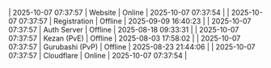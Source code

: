 | 2025-10-07 07:37:57 | Website | Online | 2025-10-07 07:37:54 |
| 2025-10-07 07:37:57 | Registration | Offline | 2025-09-09 16:40:23 |
| 2025-10-07 07:37:57 | Auth Server | Offline | 2025-08-18 09:33:31 |
| 2025-10-07 07:37:57 | Kezan (PvE) | Offline | 2025-08-03 17:58:02 |
| 2025-10-07 07:37:57 | Gurubashi (PvP) | Offline | 2025-08-23 21:44:06 |
| 2025-10-07 07:37:57 | Cloudflare | Online | 2025-10-07 07:37:54 |
